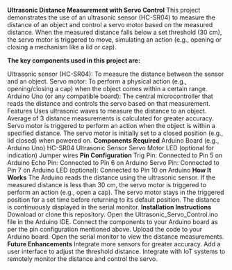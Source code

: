 
**Ultrasonic Distance Measurement with Servo Control**
This project demonstrates the use of an ultrasonic sensor (HC-SR04) to measure the distance of an object and control a servo motor based on the measured distance. When the measured distance falls below a set threshold (30 cm), the servo motor is triggered to move, simulating an action (e.g., opening or closing a mechanism like a lid or cap).

**The key components used in this project are:**

Ultrasonic sensor (HC-SR04): To measure the distance between the sensor and an object.
Servo motor: To perform a physical action (e.g., opening/closing a cap) when the object comes within a certain range.
Arduino Uno (or any compatible board): The central microcontroller that reads the distance and controls the servo based on that measurement.
Features
Uses ultrasonic waves to measure the distance to an object.
Average of 3 distance measurements is calculated for greater accuracy.
Servo motor is triggered to perform an action when the object is within a specified distance.
The servo motor is initially set to a closed position (e.g., lid closed) when powered on.
**Components Required**
Arduino Board (e.g., Arduino Uno)
HC-SR04 Ultrasonic Sensor
Servo Motor
LED (optional for indication)
Jumper wires
**Pin Configuration**
Trig Pin: Connected to Pin 5 on Arduino
Echo Pin: Connected to Pin 6 on Arduino
Servo Pin: Connected to Pin 7 on Arduino
LED (optional): Connected to Pin 10 on Arduino
**How It Works**
The Arduino reads the distance using the ultrasonic sensor.
If the measured distance is less than 30 cm, the servo motor is triggered to perform an action (e.g., open a cap).
The servo motor stays in the triggered position for a set time before returning to its default position.
The distance is continuously displayed in the serial monitor.
**Installation Instructions**
Download or clone this repository.
Open the Ultrasonic_Servo_Control.ino file in the Arduino IDE.
Connect the components to your Arduino board as per the pin configuration mentioned above.
Upload the code to your Arduino board.
Open the serial monitor to view the distance measurements.
**Future Enhancements**
Integrate more sensors for greater accuracy.
Add a user interface to adjust the threshold distance.
Integrate with IoT systems to remotely monitor the distance and control the servo.
